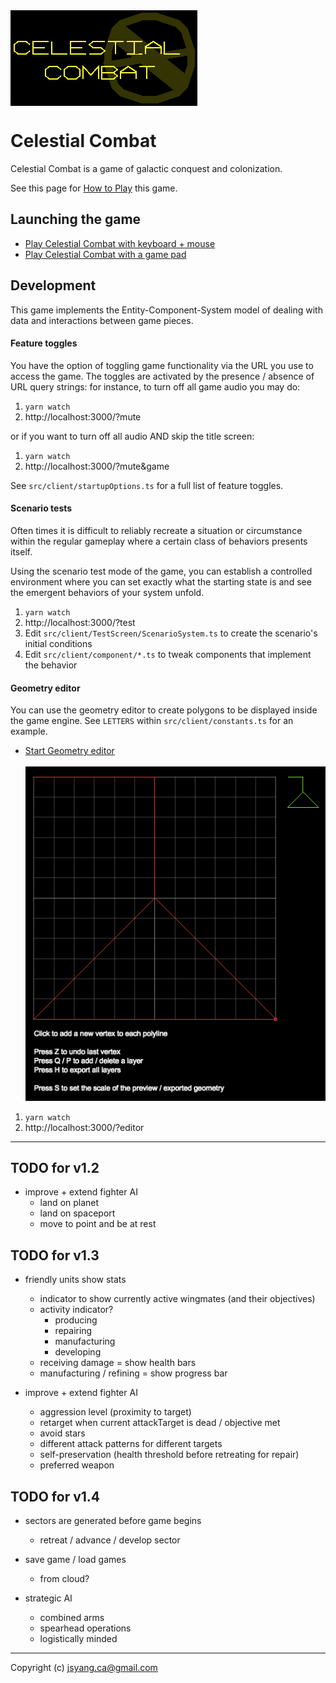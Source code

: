 <img src="how-to-play/title.png" align="center">

# Celestial Combat

Celestial Combat is a game of galactic conquest and colonization. 

See this page for [How to Play](http://jsyang.ca/celestial/how-to-play) this game.

## Launching the game

- [Play Celestial Combat with keyboard + mouse](http://jsyang.ca/celestial)
- [Play Celestial Combat with a game pad](http://jsyang.ca/celestial?gamepad)

## Development

This game implements the Entity-Component-System model of dealing with data and interactions
between game pieces.

#### Feature toggles

You have the option of toggling game functionality via the URL you use to access the game.
The toggles are activated by the presence / absence of URL query strings: for instance,
to turn off all game audio you may do:
 
1. `yarn watch`
1. http://localhost:3000/?mute

or if you want to turn off all audio AND skip the title screen:

1. `yarn watch`
1. http://localhost:3000/?mute&game

See `src/client/startupOptions.ts` for a full list of feature toggles.

#### Scenario tests

Often times it is difficult to reliably recreate a situation or circumstance
within the regular gameplay where a certain class of behaviors presents itself.

Using the scenario test mode of the game, you can establish a controlled environment 
where you can set exactly what the starting state is and see the emergent behaviors of
your system unfold.

1. `yarn watch`
2. http://localhost:3000/?test
3. Edit `src/client/TestScreen/ScenarioSystem.ts` to create the scenario's initial conditions
4. Edit `src/client/component/*.ts` to tweak components that implement the behavior 

#### Geometry editor

You can use the geometry editor to create polygons to be displayed inside the game engine.
See `LETTERS` within `src/client/constants.ts` for an example. 

- [Start Geometry editor](http://jsyang.ca/celestial?editor)<br><br><img src="how-to-play/editor.png">

1. `yarn watch`
2. http://localhost:3000/?editor

---

## TODO for v1.2

- improve + extend fighter AI
    - land on planet
    - land on spaceport
    - move to point and be at rest

## TODO for v1.3

- friendly units show stats
    - indicator to show currently active wingmates (and their objectives)
    - activity indicator?
        - producing
        - repairing
        - manufacturing
        - developing
    - receiving damage = show health bars
    - manufacturing / refining = show progress bar

- improve + extend fighter AI
    - aggression level (proximity to target)
    - retarget when current attackTarget is dead / objective met
    - avoid stars
    - different attack patterns for different targets
    - self-preservation (health threshold before retreating for repair)
    - preferred weapon

## TODO for v1.4

- sectors are generated before game begins
    - retreat / advance / develop sector

- save game / load games
    - from cloud?

- strategic AI
    - combined arms
    - spearhead operations
    - logistically minded

---

Copyright (c) jsyang.ca@gmail.com